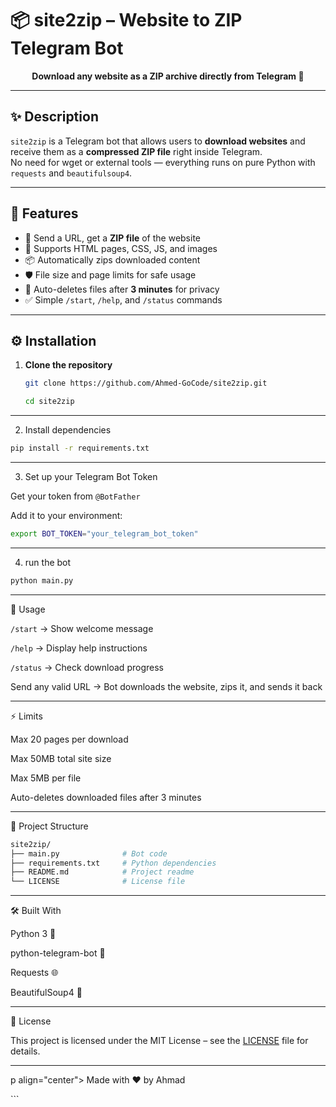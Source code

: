 # 📦 site2zip – Website to ZIP Telegram Bot  
<p align="center">
  <b>Download any website as a ZIP archive directly from Telegram 🚀</b>  
</p>  

---

## ✨ Description  
`site2zip` is a Telegram bot that allows users to **download websites** and receive them as a **compressed ZIP file** right inside Telegram.  
No need for wget or external tools — everything runs on pure Python with `requests` and `beautifulsoup4`.  

---

## 🚀 Features  
- 🔗 Send a URL, get a **ZIP file** of the website  
- 📄 Supports HTML pages, CSS, JS, and images  
- 📦 Automatically zips downloaded content  
- 🛡️ File size and page limits for safe usage  
- 🧹 Auto-deletes files after **3 minutes** for privacy  
- ✅ Simple `/start`, `/help`, and `/status` commands

  
---

## ⚙️ Installation  

1. **Clone the repository**  
   ```bash
   git clone https://github.com/Ahmed-GoCode/site2zip.git
   
   cd site2zip

   
--- 

2. Install dependencies
```bash
pip install -r requirements.txt
``` 

---

3. Set up your Telegram Bot Token

Get your token from ```@BotFather```

Add it to your environment: 
```bash
export BOT_TOKEN="your_telegram_bot_token"
```

---

4. run the bot 
```bash
python main.py
```

---

📖 Usage

```/start``` → Show welcome message

```/help``` → Display help instructions

```/status``` → Check download progress

Send any valid URL → Bot downloads the website, zips it, and sends it back

---

⚡ Limits

Max 20 pages per download

Max 50MB total site size

Max 5MB per file

Auto-deletes downloaded files after 3 minutes

---

📂 Project Structure

```bash 
site2zip/
├── main.py              # Bot code
├── requirements.txt     # Python dependencies
├── README.md            # Project readme
└── LICENSE              # License file
```

--- 

🛠️ Built With

Python 3 🐍

python-telegram-bot 🤖

Requests 🌐

BeautifulSoup4 🍲

---

📜 License

This project is licensed under the MIT License – see the [LICENSE](https://github.com/Ahmed-GoCode/Site2Zip/blob/main/LICENSE)
 file for details.

 ---


 p align="center"> Made with ❤️ by Ahmad </p> ```
